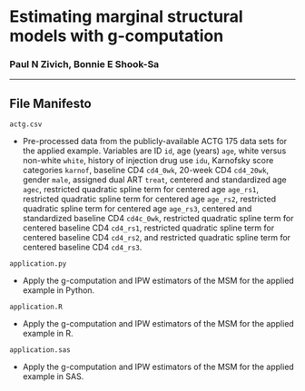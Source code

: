 # Estimating marginal structural models with g-computation

### Paul N Zivich, Bonnie E Shook-Sa

--------------------------------

## File Manifesto

`actg.csv`
- Pre-processed data from the publicly-available ACTG 175 data sets for the applied example. Variables are
  ID `id`,
  age (years) `age`,
  white versus non-white `white`,
  history of injection drug use `idu`,
  Karnofsky score categories `karnof`,
  baseline CD4 `cd4_0wk`,
  20-week CD4 `cd4_20wk`,
  gender `male`,
  assigned dual ART `treat`,
  centered and standardized age `agec`,
  restricted quadratic spline term for centered age `age_rs1`,
  restricted quadratic spline term for centered age `age_rs2`,
  restricted quadratic spline term for centered age `age_rs3`,
  centered and standardized baseline CD4 `cd4c_0wk`,
  restricted quadratic spline term for centered baseline CD4 `cd4_rs1`,
  restricted quadratic spline term for centered baseline CD4 `cd4_rs2`, and
  restricted quadratic spline term for centered baseline CD4 `cd4_rs3`.

`application.py`
- Apply the g-computation and IPW estimators of the MSM for the applied example in Python.

`application.R`
- Apply the g-computation and IPW estimators of the MSM for the applied example in R.

`application.sas`
- Apply the g-computation and IPW estimators of the MSM for the applied example in SAS.
